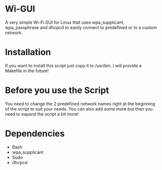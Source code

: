 # Wi-GUI
A very simple Wi-Fi GUI for Linux that uses wpa_supplicant, wpa_passphrase and dhcpcd to
easily connect to predefined or to a custom network.

# Installation
If you want to install this script just copy it to /usr/bin.
I will provide a Makefile in the future!

# Before you use the Script
You need to change the 2 predefined network names right at the beginning of the script
to suit your needs. You can also add some more but then you need to expand the script
a bit more!

# Dependencies
- Bash
- wpa_supplicant
- Sudo
- dhcpcd
